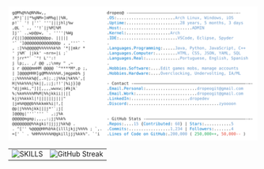 <a href="https://github.com/dropeo">
  <picture>
    <source media="(prefers-color-scheme: dark)" srcset="https://raw.githubusercontent.com/dropeo/dropeo/main/dark_mode.svg">
    <img alt="Pedro Oliveira GitHub Profile README" src="https://raw.githubusercontent.com/dropeo/dropeo/main/light_mode.svg">
  </picture>
</a>

<br>

<!-- Tabela para exibir os gráficos lado a lado -->
<table>
  <tr>
    <td>
      <img src="https://github-readme-stats.vercel.app/api/top-langs/?username=dropeo&layout=compact&langs_count=6&theme=tokyonight&title=SKILLS" alt="SKILLS">
    </td>
    <td>
      <img src="https://streak-stats.demolab.com?user=dropeo&theme=tokyonight" alt="GitHub Streak">
    </td>
  </tr>
</table>

<!-- Forçar atualização -->
<!-- Atualizado: 2025-02-25 -->
